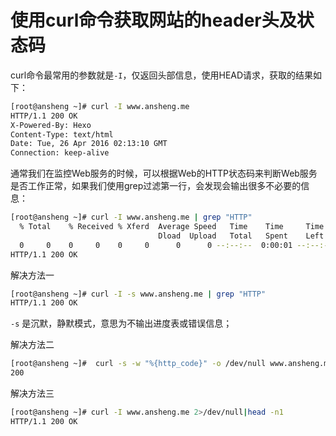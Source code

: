 # 使用curl命令获取网站的header头及状态码

curl命令最常用的参数就是`-I`，仅返回头部信息，使用HEAD请求，获取的结果如下：

```bash
[root@ansheng ~]# curl -I www.ansheng.me
HTTP/1.1 200 OK
X-Powered-By: Hexo
Content-Type: text/html
Date: Tue, 26 Apr 2016 02:13:10 GMT
Connection: keep-alive
```

通常我们在监控Web服务的时候，可以根据Web的HTTP状态码来判断Web服务是否工作正常，如果我们使用grep过滤第一行，会发现会输出很多不必要的信息：

```bash
[root@ansheng ~]# curl -I www.ansheng.me | grep "HTTP"
  % Total    % Received % Xferd  Average Speed   Time    Time     Time  Current
                                 Dload  Upload   Total   Spent    Left  Speed
  0     0    0     0    0     0      0      0 --:--:--  0:00:01 --:--:--     0
HTTP/1.1 200 OK
```

解决方法一

```bash
[root@ansheng ~]# curl -I -s www.ansheng.me | grep "HTTP"
HTTP/1.1 200 OK
```

`-s` 是沉默，静默模式，意思为不输出进度表或错误信息；

解决方法二

```bash
[root@ansheng ~]#  curl -s -w "%{http_code}" -o /dev/null www.ansheng.me
200
```

解决方法三

```bash
[root@ansheng ~]# curl -I www.ansheng.me 2>/dev/null|head -n1                    
HTTP/1.1 200 OK
```